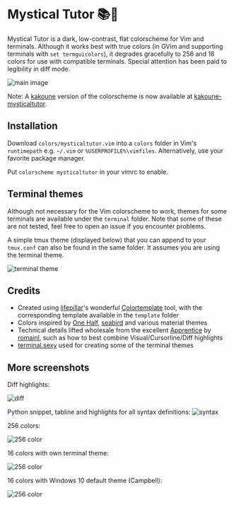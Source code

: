 # Mystical Tutor 📚🔮
Mystical Tutor is a dark, low-contrast, flat colorscheme for Vim and terminals. Although it works best with true colors (in GVim and supporting terminals with `set termguicolors`), it degrades gracefully to 256 and 16 colors for use with compatible terminals. Special attention has been paid to legibility in diff mode.

![main image](https://caksoylar.github.io/mysticaltutor/images/mysticaltutor.png)

Note: A [kakoune](https://kakoune.org) version of the colorscheme is now available at [kakoune-mysticaltutor](https://github.com/caksoylar/kakoune-mysticaltutor).

## Installation
Download `colors/mysticaltutor.vim` into a `colors` folder in Vim's `runtimepath` e.g. `~/.vim` or `%USERPROFILE%\vimfiles`. Alternatively, use your favorite package manager.

Put `colorscheme mysticaltutor` in your vimrc to enable.

## Terminal themes
Although not necessary for the Vim colorscheme to work, themes for some terminals are available under the `terminal` folder. Note that some of these are not tested, feel free to open an issue if you encounter problems.

A simple tmux theme (displayed below) that you can append to your `tmux.conf` can also be found in the same folder. It assumes you are using the terminal theme.

![terminal theme](https://caksoylar.github.io/mysticaltutor/images/mystical-terminal.png)

## Credits
* Created using [lifepillar](https://github.com/lifepillar)'s wonderful [Colortemplate](https://github.com/lifepillar/vim-colortemplate) tool, with the corresponding template available in the `template` folder
* Colors inspired by [One Half](https://github.com/sonph/onehalf), [seabird](https://github.com/nightsense/seabird) and various material themes
* Technical details lifted wholesale from the excellent [Apprentice](https://github.com/romainl/Apprentice) by [romainl](https://github.com/romainl), such as how to best combine Visual/Cursorline/Diff highlights
* [terminal.sexy](https://terminal.sexy) used for creating some of the terminal themes

## More screenshots
Diff highlights:

![diff](https://caksoylar.github.io/mysticaltutor/images/mystical-diff.png)

Python snippet, tabline and highlights for all syntax definitions:
![syntax](https://caksoylar.github.io/mysticaltutor/images/mystical-24bit.png)

256 colors:

![256 color](https://caksoylar.github.io/mysticaltutor/images/mystical-256.png)

16 colors with own terminal theme:

![256 color](https://caksoylar.github.io/mysticaltutor/images/mystical-16.png)

16 colors with Windows 10 default theme (Campbell):

![256 color](https://caksoylar.github.io/mysticaltutor/images/mystical-16-win32.png)
